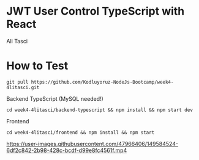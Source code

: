 # JWT User Control TypeScript with React

Ali Tasci

# How to Test
```console
git pull https://github.com/Kodluyoruz-NodeJs-Bootcamp/week4-4litasci.git
```

Backend TypeScript (MySQL needed!)
```console
cd week4-4litasci/backend-typescript && npm install && npm start dev
```

Frontend
```console
cd week4-4litasci/frontend && npm install && npm start
```

https://user-images.githubusercontent.com/47966406/149584524-6df2c842-2b98-428c-bcdf-d99e8fc4561f.mp4

